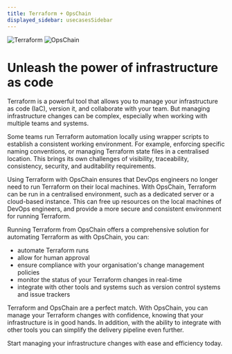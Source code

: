 ```yaml
---
title: Terraform + OpsChain
displayed_sidebar: usecasesSidebar
---
```


![Terraform](/img/terraform-logo.png)  ![OpsChain](/img/opschain-ring-small.png)

# Unleash the power of infrastructure as code

Terraform is a powerful tool that allows you to manage your infrastructure as code (IaC), version it, and collaborate with your team. But managing infrastructure changes can be complex, especially when working with multiple teams and systems.

Some teams run Terraform automation locally using wrapper scripts to establish a consistent working environment. For example, enforcing specific naming conventions, or managing Terraform state files in a centralised location. This brings its own challenges of visibility, traceability, consistency, security, and auditability requirements.

Using Terraform with OpsChain ensures that DevOps engineers no longer need to run Terraform on their local machines. With OpsChain, Terraform can be run in a centralised environment, such as a dedicated server or a cloud-based instance. This can free up resources on the local machines of DevOps engineers, and provide a more secure and consistent environment for running Terraform.

Running Terraform from OpsChain offers a comprehensive solution for automating Terraform as with OpsChain, you can:

- automate Terraform runs
- allow for human approval
- ensure compliance with your organisation's change management policies
- monitor the status of your Terraform changes in real-time
- integrate with other tools and systems such as version control systems and issue trackers

Terraform and OpsChain are a perfect match. With OpsChain, you can manage your Terraform changes with confidence, knowing that your infrastructure is in good hands. In addition, with the ability to integrate with other tools you can simplify the delivery pipeline even further.

Start managing your infrastructure changes with ease and efficiency today.
